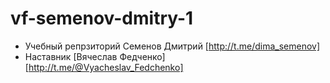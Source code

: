# vf-semenov-dmitry-1


* Учебный репрзиторий Семенов Дмитрий [http://t.me/dima_semenov] 
* Наставник [Вячеслав Федченко] [http://t.me/@Vyacheslav_Fedchenko]